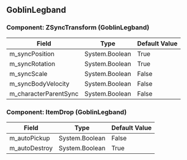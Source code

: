## GoblinLegband

### Component: ZSyncTransform (GoblinLegband)

|Field|Type|Default Value|
|-----|----|-------------|
|m_syncPosition|System.Boolean|True|
|m_syncRotation|System.Boolean|True|
|m_syncScale|System.Boolean|False|
|m_syncBodyVelocity|System.Boolean|False|
|m_characterParentSync|System.Boolean|False|

### Component: ItemDrop (GoblinLegband)

|Field|Type|Default Value|
|-----|----|-------------|
|m_autoPickup|System.Boolean|False|
|m_autoDestroy|System.Boolean|True|


